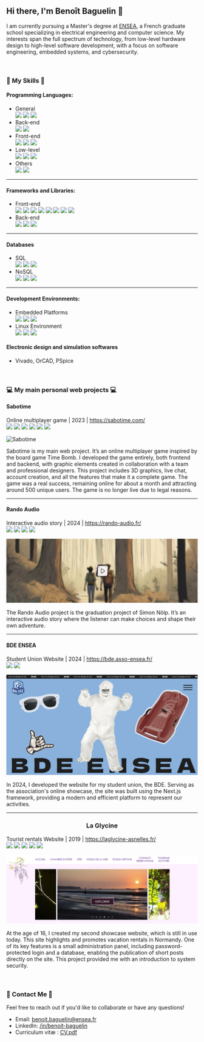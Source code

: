 ## Hi there, I'm Benoît Baguelin 👋

I am currently pursuing a Master's degree at [ENSEA](https://ensea.fr/), a French graduate school specializing in electrical engineering and computer science. My interests span the full spectrum of technology, from low-level hardware design to high-level software development, with a focus on software engineering, embedded systems, and cybersecurity.
<br/><br/><br/>
### **🚀 My Skills 🚀**

#### **Programming Languages:**
- General   
![](https://img.shields.io/badge/Python-FFD43B?style=for-the-badge&logo=python&logoColor=blue) ![](https://img.shields.io/badge/Java-BC0B19?style=for-the-badge) ![](https://img.shields.io/badge/Ocaml-EC6813?style=for-the-badge&logo=Ocaml&logoColor=white)
- Back-end  
![](https://img.shields.io/badge/Node%20js-339933?style=for-the-badge&logo=nodedotjs&logoColor=white) ![](https://img.shields.io/badge/PHP-777BB4?style=for-the-badge&logo=php&logoColor=white) 
- Front-end  
![](https://img.shields.io/badge/HTML5-E34F26?style=for-the-badge&logo=html5&logoColor=white) ![](https://img.shields.io/badge/CSS3-1572B6?style=for-the-badge&logo=css3&logoColor=white) ![](https://img.shields.io/badge/JavaScript-323330?style=for-the-badge&logo=javascript&logoColor=F7DF1E)
- Low-level   
![](https://img.shields.io/badge/C-00599C?style=for-the-badge&logo=c&logoColor=white) ![](https://img.shields.io/badge/VHDL-33ff330?style=for-the-badge) ![](https://img.shields.io/badge/ASM-000?style=for-the-badge)
- Others   
![](https://img.shields.io/badge/Shell_Script-121011?style=for-the-badge&logo=gnu-bash&logoColor=white) ![](https://img.shields.io/badge/Matlab-ac2400?style=for-the-badge)

---

#### **Frameworks and Libraries:**
- Front-end    
![](https://img.shields.io/badge/React-20232A?style=for-the-badge&logo=react&logoColor=61DAFB) ![](https://img.shields.io/badge/React_Native-20232A?style=for-the-badge&logo=react&logoColor=61DAF) ![](https://img.shields.io/badge/Expo-1B1F23?style=for-the-badge&logo=expo&logoColor=white) ![](https://img.shields.io/badge/jQuery-0769AD?style=for-the-badge&logo=jquery&logoColor=white)
![](https://img.shields.io/badge/Sass-CC6699?style=for-the-badge&logo=sass&logoColor=white) ![](https://img.shields.io/badge/Bootstrap-563D7C?style=for-the-badge&logo=bootstrap&logoColor=white) ![](https://img.shields.io/badge/ThreeJs-black?style=for-the-badge&logo=three.js&logoColor=white) ![](https://img.shields.io/badge/GSAP-93CF2B?style=for-the-badge&logo=greensock&logoColor=white)
- Back-end  
![](https://img.shields.io/badge/next%20js-000000?style=for-the-badge&logo=nextdotjs&logoColor=white) ![](https://img.shields.io/badge/Express%20js-000000?style=for-the-badge&logo=express&logoColor=white) ![](https://img.shields.io/badge/Flask-000000?style=for-the-badge&logo=flask&logoColor=white)

---

#### Databases  
- SQL  
![](https://img.shields.io/badge/MySQL-005C84?style=for-the-badge&logo=mysql&logoColor=white) ![](https://img.shields.io/badge/MariaDB-003545?style=for-the-badge&logo=mariadb&logoColor=white) ![](https://img.shields.io/badge/Sqlite-003B57?style=for-the-badge&logo=sqlite&logoColor=white)
- NoSQL  
![](https://img.shields.io/badge/MongoDB-4EA94B?style=for-the-badge&logo=mongodb&logoColor=white) ![](https://img.shields.io/badge/redis-%23DD0031.svg?&style=for-the-badge&logo=redis&logoColor=white) ![](https://img.shields.io/badge/firebase-ffca28?style=for-the-badge&logo=firebase&logoColor=black)
---

#### **Development Environments:**
- Embedded Platforms  
![](https://img.shields.io/badge/Arduino-00979D?style=for-the-badge&logo=Arduino&logoColor=white) ![](https://img.shields.io/badge/STM32-03234B?style=for-the-badge&logo=stmicroelectronics&logoColor=white) ![](https://img.shields.io/badge/Raspberry%20Pi-A22846?style=for-the-badge&logo=Raspberry%20Pi&logoColor=white)
- Linux Environment    
![](https://img.shields.io/badge/Debian-A81D33?style=for-the-badge&logo=debian&logoColor=white) ![](https://img.shields.io/badge/Ubuntu-E95420?style=for-the-badge&logo=ubuntu&logoColor=white) ![](https://img.shields.io/badge/Kali_Linux-557C94?style=for-the-badge&logo=kali-linux&logoColor=white)

#### Electronic design and simulation softwares  
- Vivado, OrCAD, PSpice
<br/><br/><br/>
### **💻 My main personal web projects 💻**

#### **Sabotime**  
Online multiplayer game | 2023 | https://sabotime.com/  
![](https://img.shields.io/badge/React-20232A?style=for-the-badge&logo=react&logoColor=61DAFB) ![](https://img.shields.io/badge/ThreeJs-black?style=for-the-badge&logo=three.js&logoColor=white) ![](https://img.shields.io/badge/MongoDB-4EA94B?style=for-the-badge&logo=mongodb&logoColor=white) ![](https://img.shields.io/badge/redis-%23DD0031.svg?&style=for-the-badge&logo=redis&logoColor=white) ![](https://img.shields.io/badge/Express%20js-000000?style=for-the-badge&logo=express&logoColor=white) ![](https://img.shields.io/badge/Socket.io-010101?&style=for-the-badge&logo=Socket.io&logoColor=white)

![Sabotime](./img/sabotime.png)

Sabotime is my main web project. It’s an online multiplayer game inspired by the board game Time Bomb. I developed the game entirely, both frontend and backend, with graphic elements created in collaboration with a team and professional designers. This project includes 3D graphics, live chat, account creation, and all the features that make it a complete game. The game was a real success, remaining online for about a month and attracting around 500 unique users. The game is no longer live due to legal reasons.

---

#### **Rando Audio** 
Interactive audio story | 2024 | https://rando-audio.fr/  
![](https://img.shields.io/badge/HTML5-E34F26?style=for-the-badge&logo=html5&logoColor=white) ![](https://img.shields.io/badge/CSS3-1572B6?style=for-the-badge&logo=css3&logoColor=white) ![](https://img.shields.io/badge/JavaScript-323330?style=for-the-badge&logo=javascript&logoColor=F7DF1E) ![](https://img.shields.io/badge/FMOD-000?style=for-the-badge&logo=fmod&logoColor=white)

![Rando audio](./img/rando-audio.png)

The Rando Audio project is the graduation project of Simon Nölp. It’s an interactive audio story where the listener can make choices and shape their own adventure.

---

#### **BDE ENSEA** 
Student Union Website | 2024 | https://bde.asso-ensea.fr/  
![](https://img.shields.io/badge/next%20js-000000?style=for-the-badge&logo=nextdotjs&logoColor=white) ![](https://img.shields.io/badge/GSAP-93CF2B?style=for-the-badge&logo=greensock&logoColor=white)

![BDE ENSEA](./img/bde.png)  

In 2024, I developed the website for my student union, the BDE. Serving as the association's online showcase, the site was built using the Next.js framework, providing a modern and efficient platform to represent our activities.

---

<h3 align="center">La Glycine</h3>  

Tourist rentals Website | 2019 | https://laglycine-asnelles.fr/  
![](https://img.shields.io/badge/HTML5-E34F26?style=for-the-badge&logo=html5&logoColor=white) ![](https://img.shields.io/badge/CSS3-1572B6?style=for-the-badge&logo=css3&logoColor=white) ![](https://img.shields.io/badge/JavaScript-323330?style=for-the-badge&logo=javascript&logoColor=F7DF1E) ![](https://img.shields.io/badge/PHP-777BB4?style=for-the-badge&logo=php&logoColor=white) ![](https://img.shields.io/badge/MySQL-005C84?style=for-the-badge&logo=mysql&logoColor=white)

![La Glycine](./img/laglycine.png)

At the age of 16, I created my second showcase website, which is still in use today. This site highlights and promotes vacation rentals in Normandy. One of its key features is a small administration panel, including password-protected login and a database, enabling the publication of short posts directly on the site. This project provided me with an introduction to system security.
<br/><br/><br/>
### **📧 Contact Me 📧**

Feel free to reach out if you'd like to collaborate or have any questions!

- Email: [benoit.baguelin@ensea.fr](mailto:benoit.baguelin@ensea.fr)
- LinkedIn: [/in/benoit-baguelin](https://www.linkedin.com/in/benoit-baguelin/)
- Curriculum vitæ : [CV.pdf](./CV%20STAGE%202025%20FR.pdf)
